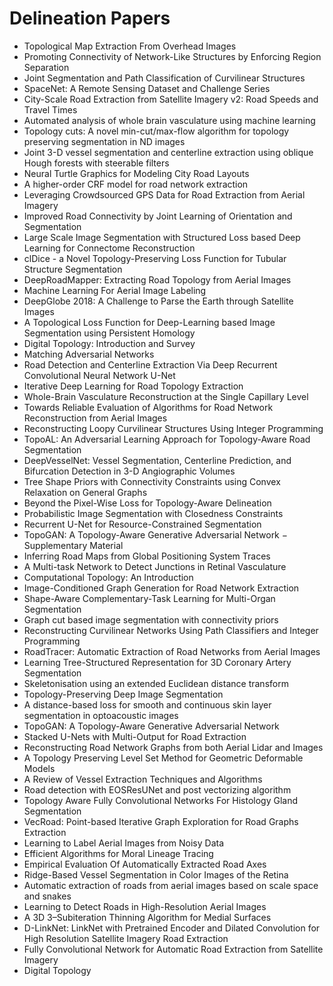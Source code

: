 # Delineation Papers

<ul>

                             

 <li><a target="_blank" href="https://github.com/manjunath5496/Delineation-Papers/blob/master/d(1).pdf" style="text-decoration:none;">Topological Map Extraction From Overhead Images</a></li>

 <li><a target="_blank" href="https://github.com/manjunath5496/Delineation-Papers/blob/master/d(2).pdf" style="text-decoration:none;">Promoting Connectivity of Network-Like
Structures by Enforcing Region Separation</a></li>

<li><a target="_blank" href="https://github.com/manjunath5496/Delineation-Papers/blob/master/d(3).pdf" style="text-decoration:none;">Joint Segmentation and Path Classification of Curvilinear Structures</a></li>
 <li><a target="_blank" href="https://github.com/manjunath5496/Delineation-Papers/blob/master/d(4).pdf" style="text-decoration:none;">SpaceNet: A Remote Sensing Dataset and Challenge Series</a></li>                              
<li><a target="_blank" href="https://github.com/manjunath5496/Delineation-Papers/blob/master/d(5).pdf" style="text-decoration:none;">City-Scale Road Extraction from Satellite Imagery v2: Road Speeds and Travel Times</a></li>
<li><a target="_blank" href="https://github.com/manjunath5496/Delineation-Papers/blob/master/d(6).pdf" style="text-decoration:none;">Automated analysis of whole brain
vasculature using machine learning</a></li>
 <li><a target="_blank" href="https://github.com/manjunath5496/Delineation-Papers/blob/master/d(7).pdf" style="text-decoration:none;">Topology cuts: A novel min-cut/max-flow algorithm for topology preserving segmentation in ND images</a></li>

 <li><a target="_blank" href="https://github.com/manjunath5496/Delineation-Papers/blob/master/d(8).pdf" style="text-decoration:none;"> Joint 3-D vessel segmentation and centerline extraction using oblique Hough forests with steerable filters</a></li>
   <li><a target="_blank" href="https://github.com/manjunath5496/Delineation-Papers/blob/master/d(9).pdf" style="text-decoration:none;">Neural Turtle Graphics for Modeling City Road Layouts</a></li>
  
   
 <li><a target="_blank" href="https://github.com/manjunath5496/Delineation-Papers/blob/master/d(10).pdf" style="text-decoration:none;">A higher-order CRF model for road network extraction </a></li>                              
<li><a target="_blank" href="https://github.com/manjunath5496/Delineation-Papers/blob/master/d(11).pdf" style="text-decoration:none;">Leveraging Crowdsourced GPS Data for Road Extraction from Aerial Imagery</a></li>
<li><a target="_blank" href="https://github.com/manjunath5496/Delineation-Papers/blob/master/d(12).pdf" style="text-decoration:none;">Improved Road Connectivity by Joint Learning of Orientation and Segmentation</a></li>
<li><a target="_blank" href="https://github.com/manjunath5496/Delineation-Papers/blob/master/d(13).pdf" style="text-decoration:none;">Large Scale Image Segmentation with
Structured Loss based Deep Learning for Connectome Reconstruction</a></li>

<li><a target="_blank" href="https://github.com/manjunath5496/Delineation-Papers/blob/master/d(14).pdf" style="text-decoration:none;">clDice - a Novel Topology-Preserving Loss Function for Tubular Structure Segmentation</a></li>
                              
<li><a target="_blank" href="https://github.com/manjunath5496/Delineation-Papers/blob/master/d(15).pdf" style="text-decoration:none;">DeepRoadMapper: Extracting Road Topology from Aerial Images</a></li>

<li><a target="_blank" href="https://github.com/manjunath5496/Delineation-Papers/blob/master/d(16).pdf" style="text-decoration:none;">Machine Learning For Aerial Image Labeling</a></li>

  <li><a target="_blank" href="https://github.com/manjunath5496/Delineation-Papers/blob/master/d(17).pdf" style="text-decoration:none;">DeepGlobe 2018: A Challenge to Parse the Earth through Satellite Images</a></li>   
  
<li><a target="_blank" href="https://github.com/manjunath5496/Delineation-Papers/blob/master/d(18).pdf" style="text-decoration:none;">A Topological Loss Function for
Deep-Learning based Image Segmentation using Persistent Homology</a></li> 

  
<li><a target="_blank" href="https://github.com/manjunath5496/Delineation-Papers/blob/master/d(19).pdf" style="text-decoration:none;">Digital Topology: Introduction and Survey</a></li> 

<li><a target="_blank" href="https://github.com/manjunath5496/Delineation-Papers/blob/master/d(20).pdf" style="text-decoration:none;">Matching Adversarial Networks</a></li>

<li><a target="_blank" href="https://github.com/manjunath5496/Delineation-Papers/blob/master/d(21).pdf" style="text-decoration:none;">Road Detection and Centerline Extraction Via Deep Recurrent Convolutional Neural Network U-Net</a></li>
<li><a target="_blank" href="https://github.com/manjunath5496/Delineation-Papers/blob/master/d(22).pdf" style="text-decoration:none;">Iterative Deep Learning for
Road Topology Extraction</a></li> 
 <li><a target="_blank" href="https://github.com/manjunath5496/Delineation-Papers/blob/master/d(23).pdf" style="text-decoration:none;">Whole-Brain Vasculature
Reconstruction at the Single Capillary Level</a></li> 
 

   <li><a target="_blank" href="https://github.com/manjunath5496/Delineation-Papers/blob/master/d(24).pdf" style="text-decoration:none;">Towards Reliable Evaluation of Algorithms for Road Network Reconstruction from Aerial Images</a></li>
 
   <li><a target="_blank" href="https://github.com/manjunath5496/Delineation-Papers/blob/master/d(25).pdf" style="text-decoration:none;">Reconstructing Loopy Curvilinear Structures Using Integer Programming</a></li>                              
 <li><a target="_blank" href="https://github.com/manjunath5496/Delineation-Papers/blob/master/d(26).pdf" style="text-decoration:none;">TopoAL: An Adversarial Learning Approach for Topology-Aware Road Segmentation</a></li>
 <li><a target="_blank" href="https://github.com/manjunath5496/Delineation-Papers/blob/master/d(27).pdf" style="text-decoration:none;">DeepVesselNet: Vessel Segmentation, Centerline Prediction, and Bifurcation Detection in 3-D Angiographic Volumes</a></li>
   
 
   <li><a target="_blank" href="https://github.com/manjunath5496/Delineation-Papers/blob/master/d(28).pdf" style="text-decoration:none;">Tree Shape Priors with Connectivity Constraints using Convex Relaxation on General Graphs</a></li>
 
   <li><a target="_blank" href="https://github.com/manjunath5496/Delineation-Papers/blob/master/d(29).pdf" style="text-decoration:none;">Beyond the Pixel-Wise Loss for Topology-Aware Delineation </a></li>                              

  <li><a target="_blank" href="https://github.com/manjunath5496/Delineation-Papers/blob/master/d(30).pdf" style="text-decoration:none;">Probabilistic Image Segmentation with Closedness Constraints</a></li>
 
   <li><a target="_blank" href="https://github.com/manjunath5496/Delineation-Papers/blob/master/d(31).pdf" style="text-decoration:none;">Recurrent U-Net for Resource-Constrained Segmentation</a></li> 
    <li><a target="_blank" href="https://github.com/manjunath5496/Delineation-Papers/blob/master/d(32).pdf" style="text-decoration:none;">TopoGAN: A Topology-Aware Generative
Adversarial Network &minus; Supplementary Material</a></li> 

   <li><a target="_blank" href="https://github.com/manjunath5496/Delineation-Papers/blob/master/d(33).pdf" style="text-decoration:none;">Inferring Road Maps from Global
Positioning System Traces</a></li>                              

  <li><a target="_blank" href="https://github.com/manjunath5496/Delineation-Papers/blob/master/d(34).pdf" style="text-decoration:none;">A Multi-task Network to Detect Junctions in Retinal Vasculature</a></li> 
 
  <li><a target="_blank" href="https://github.com/manjunath5496/Delineation-Papers/blob/master/d(35).pdf" style="text-decoration:none;">Computational Topology: 
An Introduction</a></li> 

  <li><a target="_blank" href="https://github.com/manjunath5496/Delineation-Papers/blob/master/d(36).pdf" style="text-decoration:none;">Image-Conditioned Graph Generation
for Road Network Extraction</a></li> 
 
<li><a target="_blank" href="https://github.com/manjunath5496/Delineation-Papers/blob/master/d(37).pdf" style="text-decoration:none;">Shape-Aware Complementary-Task Learning for Multi-Organ Segmentation</a></li>
 <li><a target="_blank" href="https://github.com/manjunath5496/Delineation-Papers/blob/master/d(38).pdf" style="text-decoration:none;">Graph cut based image segmentation with connectivity priors</a></li>
<li><a target="_blank" href="https://github.com/manjunath5496/Delineation-Papers/blob/master/d(39).pdf" style="text-decoration:none;">Reconstructing Curvilinear Networks Using Path Classifiers and Integer Programming</a></li>
 <li><a target="_blank" href="https://github.com/manjunath5496/Delineation-Papers/blob/master/d(40).pdf" style="text-decoration:none;">RoadTracer: Automatic Extraction of Road Networks from Aerial Images</a></li>                              
<li><a target="_blank" href="https://github.com/manjunath5496/Delineation-Papers/blob/master/d(41).pdf" style="text-decoration:none;">Learning Tree-Structured Representation for 3D Coronary Artery Segmentation</a></li>
<li><a target="_blank" href="https://github.com/manjunath5496/Delineation-Papers/blob/master/d(42).pdf" style="text-decoration:none;">Skeletonisation using an extended
Euclidean distance transform</a></li>
 
  <li><a target="_blank" href="https://github.com/manjunath5496/Delineation-Papers/blob/master/d(43).pdf" style="text-decoration:none;">Topology-Preserving Deep Image Segmentation</a></li>
 <li><a target="_blank" href="https://github.com/manjunath5496/Delineation-Papers/blob/master/d(44).pdf" style="text-decoration:none;">A distance-based loss for smooth and continuous skin layer segmentation in optoacoustic images</a></li>
   <li><a target="_blank" href="https://github.com/manjunath5496/Delineation-Papers/blob/master/d(45).pdf" style="text-decoration:none;">TopoGAN: A Topology-Aware Generative
Adversarial Network</a></li>  
   
<li><a target="_blank" href="https://github.com/manjunath5496/Delineation-Papers/blob/master/d(46).pdf" style="text-decoration:none;">Stacked U-Nets with Multi-Output for Road Extraction</a></li> 
                             
<li><a target="_blank" href="https://github.com/manjunath5496/Delineation-Papers/blob/master/d(47).pdf" style="text-decoration:none;">Reconstructing Road Network Graphs from both Aerial Lidar and Images</a></li>
<li><a target="_blank" href="https://github.com/manjunath5496/Delineation-Papers/blob/master/d(48).pdf" style="text-decoration:none;">A Topology Preserving Level Set Method
for Geometric Deformable Models</a></li>

<li><a target="_blank" href="https://github.com/manjunath5496/Delineation-Papers/blob/master/d(49).pdf" style="text-decoration:none;">A Review of Vessel Extraction Techniques and Algorithms</a></li>
                              
<li><a target="_blank" href="https://github.com/manjunath5496/Delineation-Papers/blob/master/d(50).pdf" style="text-decoration:none;">Road detection with EOSResUNet and post vectorizing algorithm</a></li>
<li><a target="_blank" href="https://github.com/manjunath5496/Delineation-Papers/blob/master/d(51).pdf" style="text-decoration:none;">Topology Aware Fully Convolutional Networks For Histology Gland Segmentation</a></li>
<li><a target="_blank" href="https://github.com/manjunath5496/Delineation-Papers/blob/master/d(52).pdf" style="text-decoration:none;">VecRoad: Point-based Iterative Graph Exploration for Road Graphs Extraction</a></li>

<li><a target="_blank" href="https://github.com/manjunath5496/Delineation-Papers/blob/master/d(53).pdf" style="text-decoration:none;">Learning to Label Aerial Images from Noisy Data</a></li>
 
<li><a target="_blank" href="https://github.com/manjunath5496/Delineation-Papers/blob/master/d(54).pdf" style="text-decoration:none;">Efficient Algorithms for Moral Lineage Tracing </a></li>

<li><a target="_blank" href="https://github.com/manjunath5496/Delineation-Papers/blob/master/d(55).pdf" style="text-decoration:none;">Empirical Evaluation Of Automatically Extracted Road Axes</a></li>
 
  <li><a target="_blank" href="https://github.com/manjunath5496/Delineation-Papers/blob/master/d(56).pdf" style="text-decoration:none;">Ridge-Based Vessel Segmentation
in Color Images of the Retina </a></li>                              

  <li><a target="_blank" href="https://github.com/manjunath5496/Delineation-Papers/blob/master/d(57).pdf" style="text-decoration:none;">Automatic extraction of roads from aerial images based on scale space and snakes</a></li>
 
   <li><a target="_blank" href="https://github.com/manjunath5496/Delineation-Papers/blob/master/d(58).pdf" style="text-decoration:none;">Learning to Detect Roads in High-Resolution Aerial Images</a></li>
    <li><a target="_blank" href="https://github.com/manjunath5496/Delineation-Papers/blob/master/d(59).pdf" style="text-decoration:none;">A 3D 3–Subiteration Thinning Algorithm
for Medial Surfaces</a></li>
 
  <li><a target="_blank" href="https://github.com/manjunath5496/Delineation-Papers/blob/master/d(60).pdf" style="text-decoration:none;">D-LinkNet: LinkNet with Pretrained Encoder and Dilated Convolution for High Resolution Satellite Imagery Road Extraction </a></li>
 
   <li><a target="_blank" href="https://github.com/manjunath5496/Delineation-Papers/blob/master/d(61).pdf" style="text-decoration:none;">Fully Convolutional Network for Automatic Road Extraction from Satellite Imagery</a></li>
 
   <li><a target="_blank" href="https://github.com/manjunath5496/Delineation-Papers/blob/master/d(62).pdf" style="text-decoration:none;">Digital Topology</a></li>
 
   </ul>
     
     
